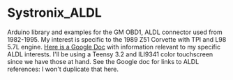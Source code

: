 # Systronix_ALDL
Arduino library and examples for the GM OBD1, ALDL connector used from 1982-1995. My interest is specific to the 1989 Z51 Corvette with TPI and L98 5.7L engine.
[Here is a Google Doc](https://docs.google.com/document/d/1IktK0uSnfpJTHYq9ilfAqPVX6r9YkI5P5Y-6UcKTTmk/edit?usp=sharing) with information relevant to my specific ALDL interests. I'll be using a Teensy 3.2 and ILI9341 color touchscreen since we have those at hand. See the Google doc for links to ALDL references: I won't duplicate that here.
